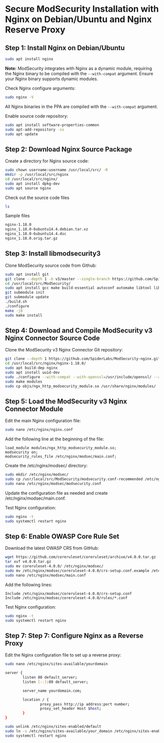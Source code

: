 # Secure ModSecurity Installation with Nginx on Debian/Ubuntu and Nginx Reserve Proxy

## Step 1: Install Nginx on Debian/Ubuntu

```bash
sudo apt install nginx
```

**Note:**
ModSecurity integrates with Nginx as a dynamic module, requiring the Nginx binary to be compiled with the `--with-compat` argument. Ensure your Nginx binary supports dynamic modules.

Check Nginx configure arguments:

```bash
sudo nginx -V
```

All Nginx binaries in the PPA are compiled with the `--with-compat` argument.

Enable source code repository:

```bash
sudo apt install software-properties-common
sudo apt-add-repository -ss
sudo apt update
```

## Step 2: Download Nginx Source Package

Create a directory for Nginx source code:

```bash
sudo chown username:username /usr/local/src/ -R
mkdir -p /usr/local/src/nginx
cd /usr/local/src/nginx/
sudo apt install dpkg-dev
sudo apt source nginx
```
Check out the source code files

```bash
ls
```

Sample files

```bash
nginx-1.18.0
nginx_1.18.0-6ubuntu14.4.debian.tar.xz
nginx_1.18.0-6ubuntu14.4.dsc
nginx_1.18.0.orig.tar.gz
```

## Step 3: Install libmodsecurity3

Clone ModSecurity source code from Github:

```bash
sudo apt install git
git clone --depth 1 -b v3/master --single-branch https://github.com/SpiderLabs/ModSecurity /usr/local/src/ModSecurity/
cd /usr/local/src/ModSecurity/
sudo apt install gcc make build-essential autoconf automake libtool libcurl4-openssl-dev liblua5.3-dev libpcre2-dev libfuzzy-dev ssdeep gettext pkg-config libpcre3 libpcre3-dev libxml2 libxml2-dev libcurl4 libgeoip-dev libyajl-dev doxygen
git submodule init
git submodule update
./build.sh 
./configure
make -j8
sudo make install
```

## Step 4: Download and Compile ModSecurity v3 Nginx Connector Source Code

Clone the ModSecurity v3 Nginx Connector Git repository:

```bash
git clone --depth 1 https://github.com/SpiderLabs/ModSecurity-nginx.git /usr/local/src/ModSecurity-nginx/
cd /usr/local/src/nginx/nginx-1.18.0/
sudo apt build-dep nginx
sudo apt install uuid-dev
sudo ./configure --with-compat --with-openssl=/usr/include/openssl/ --add-dynamic-module=/usr/local/src/ModSecurity-nginx
sudo make modules
sudo cp objs/ngx_http_modsecurity_module.so /usr/share/nginx/modules/
```

## Step 5: Load the ModSecurity v3 Nginx Connector Module

Edit the main Nginx configuration file:

```bash
sudo nano /etc/nginx/nginx.conf
```

Add the following line at the beginning of the file:

```plaintext
load_module modules/ngx_http_modsecurity_module.so;
modsecurity on;
modsecurity_rules_file /etc/nginx/modsec/main.conf;
```

Create the /etc/nginx/modsec/ directory:

```bash
sudo mkdir /etc/nginx/modsec/
sudo cp /usr/local/src/ModSecurity/modsecurity.conf-recommended /etc/nginx/modsec/modsecurity.conf
sudo nano /etc/nginx/modsec/modsecurity.conf
```

Update the configuration file as needed and create /etc/nginx/modsec/main.conf.

Test Nginx configuration:

```bash
sudo nginx -t
sudo systemctl restart nginx
```

## Step 6: Enable OWASP Core Rule Set

Download the latest OWASP CRS from GitHub:

```bash
wget https://github.com/coreruleset/coreruleset/archive/v4.0.0.tar.gz
tar xvf v4.0.0.tar.gz
sudo mv coreruleset-4.0.0/ /etc/nginx/modsec/
sudo mv /etc/nginx/modsec/coreruleset-4.0.0/crs-setup.conf.example /etc/nginx/modsec/coreruleset-4.0.0/crs-setup.conf
sudo nano /etc/nginx/modsec/main.conf
```

Add the following lines:

```plaintext
Include /etc/nginx/modsec/coreruleset-4.0.0/crs-setup.conf
Include /etc/nginx/modsec/coreruleset-4.0.0/rules/*.conf
```

Test Nginx configuration:

```bash
sudo nginx -t
sudo systemctl restart nginx
```

## Step 7: Step 7: Configure Nginx as a Reverse Proxy

Edit the Nginx configuration file to set up a reverse proxy:


```bash
sudo nano /etc/nginx/sites-available/yourdomain
```

```bash
server {
        listen 80 default_server;
        listen [::]:80 default_server;

        server_name yourdomain.com;

        location / {
                proxy_pass http://ip address:port number;
                proxy_set_header Host $host;
        }
}
```

```bash
sudo unlink /etc/nginx/sites-enabled/default
sudo ln -s /etc/nginx/sites-available/your_domain /etc/nginx/sites-enabled/yourdomain
sudo systemctl restart nginx
```
